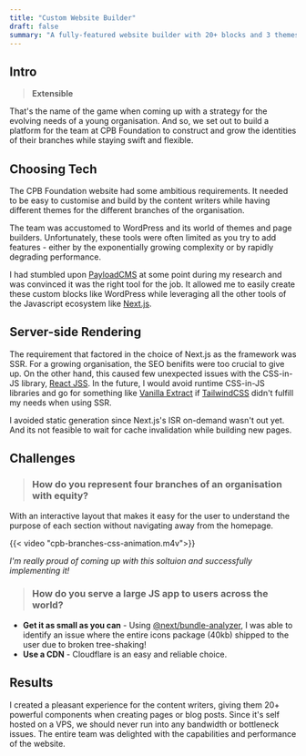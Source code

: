```yaml
---
title: "Custom Website Builder"
draft: false
summary: "A fully-featured website builder with 20+ blocks and 3 themes."
---
```


## Intro

> **Extensible**

That's the name of the game when coming up with a strategy for the evolving needs of a young organisation. And so, we set out to build a platform for the team at CPB Foundation to construct and grow the identities of their branches while staying swift and flexible.

## Choosing Tech

The CPB Foundation website had some ambitious requirements. It needed to be easy to customise and build by the content writers while having different themes for the different branches of the organisation.

The team was accustomed to WordPress and its world of themes and page builders. Unfortunately, these tools were often limited as you try to add features - either by the exponentially growing complexity or by rapidly degrading performance.

I had stumbled upon [PayloadCMS](https://payloadcms.com) at some point during my research and was convinced it was the right tool for the job. It allowed me to easily create these custom blocks like WordPress while leveraging all the other tools of the Javascript ecosystem like [Next.js](https://nextjs.org).

## Server-side Rendering

The requirement that factored in the choice of Next.js as the framework was SSR. For a growing organisation, the SEO benifits were too crucial to give up. On the other hand, this caused few unexpected issues with the CSS-in-JS library, [React JSS](https://cssinjs.org/react-jss). In the future, I would avoid runtime CSS-in-JS libraries and go for something like [Vanilla Extract](https://vanilla-extract.style/) if [TailwindCSS](https://tailwindcss.com) didn't fulfill my needs when using SSR.

I avoided static generation since Next.js's ISR on-demand wasn't out yet. And its not feasible to wait for cache invalidation while building new pages.

## Challenges

> ### How do you represent four branches of an organisation with equity?

With an interactive layout that makes it easy for the user to understand the purpose of each section without navigating away from the homepage.

{{< video "cpb-branches-css-animation.m4v">}}

_I'm really proud of coming up with this soltuion and successfully implementing it!_

> ### How do you serve a large JS app to users across the world?

- **Get it as small as you can** - Using [@next/bundle-analyzer](https://www.npmjs.com/package/@next/bundle-analyzer), I was able to identify an issue where the entire icons package (40kb) shipped to the user due to broken tree-shaking!
- **Use a CDN** - Cloudflare is an easy and reliable choice.

## Results

I created a pleasant experience for the content writers, giving them 20+ powerful components when creating pages or blog posts. Since it's self hosted on a VPS, we should never run into any bandwidth or bottleneck issues. The entire team was delighted with the capabilities and performance of the website.
